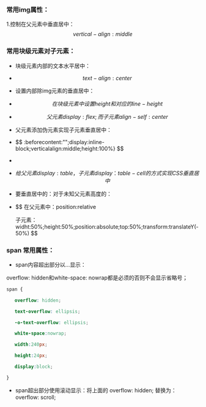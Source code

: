 ### 常用img属性：

1.控制在父元素中垂直居中：
$$
vertical-align:middle
$$


### 常用块级元素对子元素：

- 块级元素内部的文本水平居中：

- $$
  text-align:center
  $$

- 设置内部除img元素的垂直居中：

- $$
  在块级元素中设置height 和对应的 line-height
  $$

- $$
  父元素display:flex;而子元素align-self:center
  $$

- 父元素添加伪元素实现子元素垂直居中：

- $$
  :beforecontent:"";display:inline-block;verticalalign:middle;height:100%}
  $$

- 

- $$
  给父元素display:table，子元素display：table-cell的方式实现CSS垂直居中
  $$

- 要垂直居中的：对于未知父元素高度的：

- $$
  在父元素中：position:relative 
  
  子元素：widht:50%;height:50%;position:absolute;top:50%;transform:translateY(-50%)
  $$



### span 常用属性：

- span内容超出部分以...显示：

overflow: hidden和white-space: nowrap都是必须的否则不会显示省略号；

```css
span {

   overflow: hidden; 

   text-overflow: ellipsis; 

   -o-text-overflow: ellipsis;

   white-space:nowrap;

   width:240px;

   height:24px;

   display:block;

}
```

- span超出部分使用滚动显示：将上面的 overflow: hidden; 替换为：overflow: scroll; 